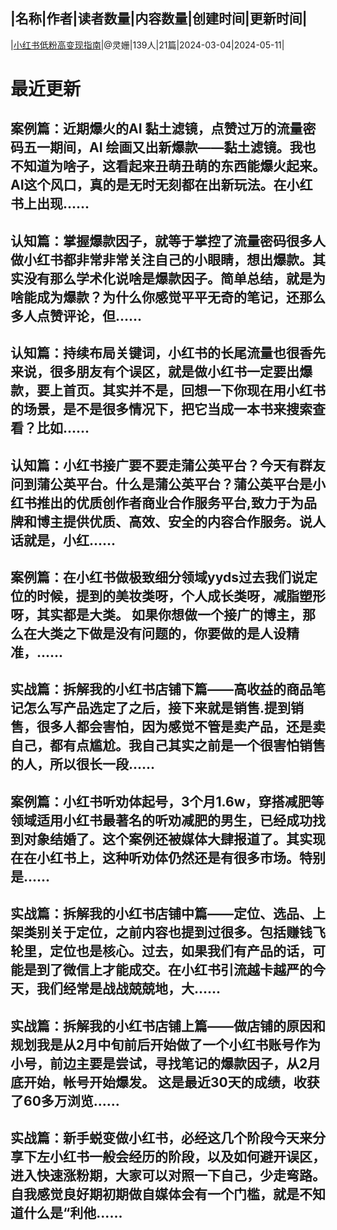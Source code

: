 |名称|作者|读者数量|内容数量|创建时间|更新时间|
---
|[小红书低粉高变现指南](https://xiaobot.net/p/lingshan03?refer=0b133df9-27dc-423b-8101-639049001c13)|@灵姗|139人|21篇|2024-03-04|2024-05-11|

# 最近更新
## 案例篇：近期爆火的AI 黏土滤镜，点赞过万的流量密码五一期间，AI 绘画又出新爆款——黏土滤镜。我也不知道为啥子，这看起来丑萌丑萌的东西能爆火起来。AI这个风口，真的是无时无刻都在出新玩法。在小红书上出现......
## 认知篇：掌握爆款因子，就等于掌控了流量密码很多人做小红书都非常非常关注自己的小眼睛，想出爆款。其实没有那么学术化说啥是爆款因子。简单总结，就是为啥能成为爆款？为什么你感觉平平无奇的笔记，还那么多人点赞评论，但......
## 认知篇：持续布局关键词，小红书的长尾流量也很香先来说，很多朋友有个误区，就是做小红书一定要出爆款，要上首页。其实并不是，回想一下你现在用小红书的场景，是不是很多情况下，把它当成一本书来搜索查看？比如......
## 认知篇：小红书接广要不要走蒲公英平台？今天有群友问到蒲公英平台。什么是蒲公英平台？蒲公英平台是小红书推出的优质创作者商业合作服务平台,致力于为品牌和博主提供优质、高效、安全的内容合作服务。说人话就是，小红......
## 案例篇：在小红书做极致细分领域yyds过去我们说定位的时候，提到的美妆类呀，个人成长类呀，减脂塑形呀，其实都是大类。 如果你想做一个接广的博主，那么在大类之下做是没有问题的，你要做的是人设精准，......
## 实战篇：拆解我的小红书店铺下篇——高收益的商品笔记怎么写产品选定了之后，接下来就是销售.提到销售，很多人都会害怕，因为感觉不管是卖产品，还是卖自己，都有点尴尬。我自己其实之前是一个很害怕销售的人，所以很长一段......
## 案例篇：小红书听劝体起号，3个月1.6w，穿搭减肥等领域适用小红书最著名的听劝减肥的男生，已经成功找到对象结婚了。这个案例还被媒体大肆报道了。其实现在在小红书上，这种听劝体仍然还是有很多市场。特别是......
## 实战篇：拆解我的小红书店铺中篇——定位、选品、上架类别关于定位，之前内容也提到过很多。包括赚钱飞轮里，定位也是核心。过去，如果我们有产品的话，可能是到了微信上才能成交。在小红书引流越卡越严的今天，我们经常是战战兢兢地，大......
## 实战篇：拆解我的小红书店铺上篇——做店铺的原因和规划我是从2月中旬前后开始做了一个小红书账号作为小号，前边主要是尝试，寻找笔记的爆款因子，从2月底开始，帐号开始爆发。 这是最近30天的成绩，收获了60多万浏览......
## 实战篇：新手蜕变做小红书，必经这几个阶段今天来分享下左小红书一般会经历的阶段，以及如何避开误区，进入快速涨粉期，大家可以对照一下自己，少走弯路。自我感觉良好期初期做自媒体会有一个门槛，就是不知道什么是“利他......

